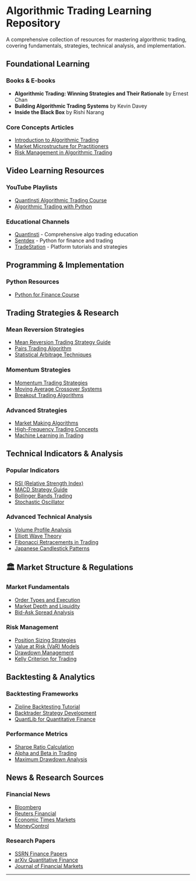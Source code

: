 # Algorithmic Trading Learning Repository

A comprehensive collection of resources for mastering algorithmic trading, covering fundamentals, strategies, technical analysis, and implementation.

## Foundational Learning

### Books & E-books
- **Algorithmic Trading: Winning Strategies and Their Rationale** by Ernest Chan
- **Building Algorithmic Trading Systems** by Kevin Davey
- **Inside the Black Box** by Rishi Narang

### Core Concepts Articles
- [Introduction to Algorithmic Trading](https://www.investopedia.com/articles/active-trading/101014/basics-algorithmic-trading-concepts-and-examples.asp)
- [Market Microstructure for Practitioners](https://www.acsu.buffalo.edu/~keechung/MGF743/Readings/Trading-Exchanges-Market-Microstructure-Practitioners%20Draft%20Copy.pdf)
- [Risk Management in Algorithmic Trading](https://www.investopedia.com/articles/trading/09/risk-management.asp)

## Video Learning Resources

### YouTube Playlists
- [QuantInsti Algorithmic Trading Course](https://www.youtube.com/playlist?list=PLD7IrLyN7uvLSQ9sVpcyn_Mp8dVhrOZNH)
- [Algorithmic Trading with Python](https://youtu.be/xfzGZB4HhEE?si=vfGJH6mpoS4CPO-w)

### Educational Channels
- [QuantInsti](https://www.youtube.com/QuantInsti) - Comprehensive algo trading education
- [Sentdex](https://www.youtube.com/sentdex) - Python for finance and trading
- [TradeStation](https://www.youtube.com/TradeStation) - Platform tutorials and strategies

## Programming & Implementation

### Python Resources
- [Python for Finance Course](https://www.datacamp.com/courses/introduction-to-python-for-finance)
## Trading Strategies & Research

### Mean Reversion Strategies
- [Mean Reversion Trading Strategy Guide](https://www.quantstart.com/articles/Mean-Reversion-Trading-Strategy)
- [Pairs Trading Algorithm](https://www.investopedia.com/articles/trading/04/090804.asp)
- [Statistical Arbitrage Techniques](https://www.quantstart.com/articles/Statistical-Arbitrage)

### Momentum Strategies
- [Momentum Trading Strategies](https://www.investopedia.com/articles/trading/05/020205.asp)
- [Moving Average Crossover Systems](https://www.babypips.com/learn/forex/moving-average-crossover-trade)
- [Breakout Trading Algorithms](https://www.investopedia.com/articles/trading/08/trading-breakouts.asp)

### Advanced Strategies
- [Market Making Algorithms](https://www.quantstart.com/articles/Electronic-Market-Making)
- [High-Frequency Trading Concepts](https://www.investopedia.com/terms/h/high-frequency-trading.asp)
- [Machine Learning in Trading](https://www.quantstart.com/articles/Supervised-Learning-for-Trading)

## Technical Indicators & Analysis

### Popular Indicators
- [RSI (Relative Strength Index)](https://www.investopedia.com/terms/r/rsi.asp)
- [MACD Strategy Guide](https://www.investopedia.com/terms/m/macd.asp)
- [Bollinger Bands Trading](https://www.investopedia.com/terms/b/bollingerbands.asp)
- [Stochastic Oscillator](https://www.investopedia.com/terms/s/stochasticoscillator.asp)

### Advanced Technical Analysis
- [Volume Profile Analysis](https://www.tradingview.com/support/solutions/43000502040-volume-profile/)
- [Elliott Wave Theory](https://www.investopedia.com/articles/technical/111401.asp)
- [Fibonacci Retracements in Trading](https://www.investopedia.com/terms/f/fibonacciretracement.asp)
- [Japanese Candlestick Patterns](https://www.investopedia.com/terms/c/candlestick.asp)

## 🏛️ Market Structure & Regulations

### Market Fundamentals
- [Order Types and Execution](https://www.investopedia.com/terms/o/order.asp)
- [Market Depth and Liquidity](https://www.investopedia.com/terms/m/marketdepth.asp)
- [Bid-Ask Spread Analysis](https://www.investopedia.com/terms/b/bid-askspread.asp)

### Risk Management
- [Position Sizing Strategies](https://www.investopedia.com/articles/trading/09/position-size.asp)
- [Value at Risk (VaR) Models](https://www.investopedia.com/terms/v/var.asp)
- [Drawdown Management](https://www.quantstart.com/articles/Maximum-Drawdown)
- [Kelly Criterion for Trading](https://www.investopedia.com/articles/trading/04/091504.asp)

## Backtesting & Analytics

### Backtesting Frameworks
- [Zipline Backtesting Tutorial](https://www.zipline.io/beginner-tutorial.html)
- [Backtrader Strategy Development](https://www.backtrader.com/docu/strategy/)
- [QuantLib for Quantitative Finance](https://www.quantlib.org/)

### Performance Metrics
- [Sharpe Ratio Calculation](https://www.investopedia.com/terms/s/sharperatio.asp)
- [Alpha and Beta in Trading](https://www.investopedia.com/terms/a/alpha.asp)
- [Maximum Drawdown Analysis](https://www.investopedia.com/terms/m/maximum-drawdown-mdd.asp)

## News & Research Sources

### Financial News
- [Bloomberg](https://www.bloomberg.com//)
- [Reuters Financial](https://www.reuters.com/business/finance/)
- [Economic Times Markets](https://economictimes.indiatimes.com/markets)
- [MoneyControl](https://www.moneycontrol.com/)

### Research Papers
- [SSRN Finance Papers](https://www.ssrn.com/index.cfm/en/janda/research-paper-series/JANDA-Finance/)
- [arXiv Quantitative Finance](https://arxiv.org/list/q-fin/recent)
- [Journal of Financial Markets](https://www.journals.elsevier.com/journal-of-financial-markets)

---
